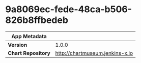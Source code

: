 # 9a8069ec-fede-48ca-b506-826b8ffbedeb

|App Metadata||
|---|---|
| **Version** | 1.0.0 |
| **Chart Repository** | http://chartmuseum.jenkins-x.io |

